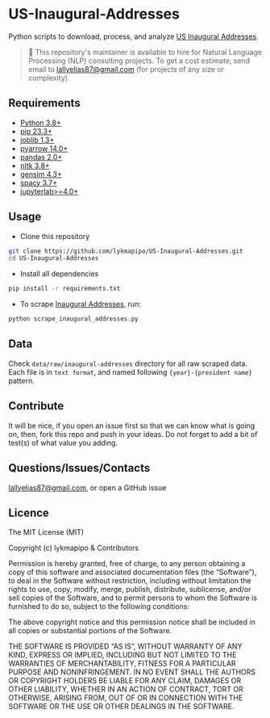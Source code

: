 # US-Inaugural-Addresses

Python scripts to download, process, and analyze [US Inaugural Addresses](https://www.presidency.ucsb.edu/documents/presidential-documents-archive-guidebook/inaugural-addresses).

> 👋 This repository's maintainer is available to hire for Natural Language Processing (NLP) consulting projects. To get a cost estimate, send email to lallyelias87@gmail.com (for projects of any size or complexity).

## Requirements

- [Python 3.8+](https://www.python.org/)
- [pip 23.3+](https://github.com/pypa/pip)
- [joblib 1.3+](https://github.com/joblib/joblib)
- [pyarrow 14.0+](https://github.com/apache/arrow)
- [pandas 2.0+](https://github.com/pandas-dev/pandas)
- [nltk 3.8+](https://github.com/nltk/nltk)
- [gensim 4.3+](https://github.com/piskvorky/gensim)
- [spacy 3.7+](https://github.com/explosion/spaCy)
- [jupyterlab>=4.0+](https://github.com/jupyterlab/jupyterlab)

## Usage

- Clone this repository
```sh
git clone https://github.com/lykmapipo/US-Inaugural-Addresses.git
cd US-Inaugural-Addresses
```

- Install all dependencies

```sh
pip install -r requirements.txt
```

- To scrape [Inaugural Addresses](https://www.presidency.ucsb.edu/documents/presidential-documents-archive-guidebook/inaugural-addresses), run:
```sh
python scrape_inaugural_addresses.py
```

## Data
Check `data/raw/inaugural-addresses` directory for all raw scraped data. Each file is in `text format`, and named following `{year}-{president name}` pattern.

## Contribute

It will be nice, if you open an issue first so that we can know what is going on, then, fork this repo and push in your ideas. Do not forget to add a bit of test(s) of what value you adding.

## Questions/Issues/Contacts

lallyelias87@gmail.com, or open a GitHub issue


## Licence

The MIT License (MIT)

Copyright (c) lykmapipo & Contributors

Permission is hereby granted, free of charge, to any person obtaining a copy of this software and associated documentation files (the “Software”), to deal in the Software without restriction, including without limitation the rights to use, copy, modify, merge, publish, distribute, sublicense, and/or sell copies of the Software, and to permit persons to whom the Software is furnished to do so, subject to the following conditions:

The above copyright notice and this permission notice shall be included in all copies or substantial portions of the Software.

THE SOFTWARE IS PROVIDED “AS IS”, WITHOUT WARRANTY OF ANY KIND, EXPRESS OR IMPLIED, INCLUDING BUT NOT LIMITED TO THE WARRANTIES OF MERCHANTABILITY, FITNESS FOR A PARTICULAR PURPOSE AND NONINFRINGEMENT. IN NO EVENT SHALL THE AUTHORS OR COPYRIGHT HOLDERS BE LIABLE FOR ANY CLAIM, DAMAGES OR OTHER LIABILITY, WHETHER IN AN ACTION OF CONTRACT, TORT OR OTHERWISE, ARISING FROM, OUT OF OR IN CONNECTION WITH THE SOFTWARE OR THE USE OR OTHER DEALINGS IN THE SOFTWARE.
